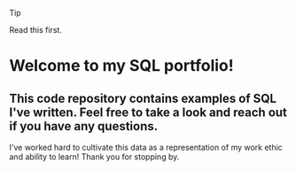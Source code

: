 > [!TIP]
> Read this first.

# Welcome to my SQL portfolio! 
## This code repository contains examples of SQL I've written. Feel free to take a look and reach out if you have any questions.

I've worked hard to cultivate this data as a representation of my work ethic and ability to learn! Thank you for stopping by.
